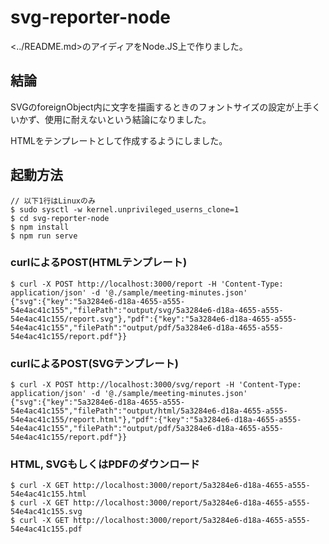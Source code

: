 # svg-reporter-node

<../README.md>のアイディアをNode.JS上で作りました。

## 結論

SVGのforeignObject内に文字を描画するときのフォントサイズの設定が上手くいかず、使用に耐えないという結論になりました。

HTMLをテンプレートとして作成するようにしました。

## 起動方法

```
// 以下1行はLinuxのみ
$ sudo sysctl -w kernel.unprivileged_userns_clone=1
$ cd svg-reporter-node
$ npm install
$ npm run serve
```

### curlによるPOST(HTMLテンプレート)

```
$ curl -X POST http://localhost:3000/report -H 'Content-Type: application/json' -d '@./sample/meeting-minutes.json'
{"svg":{"key":"5a3284e6-d18a-4655-a555-54e4ac41c155","filePath":"output/svg/5a3284e6-d18a-4655-a555-54e4ac41c155/report.svg"},"pdf":{"key":"5a3284e6-d18a-4655-a555-54e4ac41c155","filePath":"output/pdf/5a3284e6-d18a-4655-a555-54e4ac41c155/report.pdf"}}
```

### curlによるPOST(SVGテンプレート)

```
$ curl -X POST http://localhost:3000/svg/report -H 'Content-Type: application/json' -d '@./sample/meeting-minutes.json'
{"svg":{"key":"5a3284e6-d18a-4655-a555-54e4ac41c155","filePath":"output/html/5a3284e6-d18a-4655-a555-54e4ac41c155/report.html"},"pdf":{"key":"5a3284e6-d18a-4655-a555-54e4ac41c155","filePath":"output/pdf/5a3284e6-d18a-4655-a555-54e4ac41c155/report.pdf"}}
```

### HTML, SVGもしくはPDFのダウンロード

```
$ curl -X GET http://localhost:3000/report/5a3284e6-d18a-4655-a555-54e4ac41c155.html
$ curl -X GET http://localhost:3000/report/5a3284e6-d18a-4655-a555-54e4ac41c155.svg
$ curl -X GET http://localhost:3000/report/5a3284e6-d18a-4655-a555-54e4ac41c155.pdf
```

